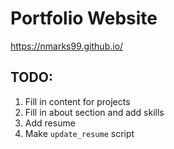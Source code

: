 # Portfolio Website
https://nmarks99.github.io/

## TODO:

1. Fill in content for projects
2. Fill in about section and add skills
3. Add resume 
4. Make `update_resume` script 
